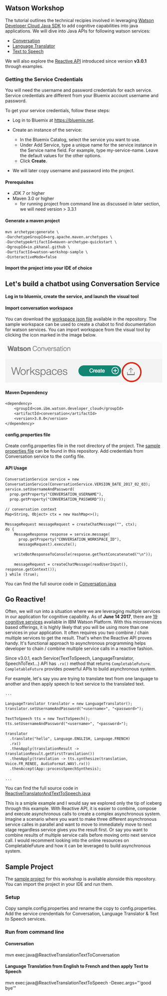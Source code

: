 ## Watson Workshop

The tutorial outlines the technical recipies involved in leveraging [Watson Developer Cloud Java SDK](https://github.com/watson-developer-cloud/java-sdk) to add cognitive capabilities into java applications.
We will dive into Java APIs for following watson services: 
- [Conversation]()
- [Language Translator]()
- [Text to Speech]()

We will also explore the [Reactive API](https://github.com/watson-developer-cloud/java-sdk#introduce-reactive-api-call-for-v301) introduced since version **v3.0.1** through examples.

### Getting the Service Credentials
You will need the username and password credentials for each service. Service credentials are different from your Bluemix account username and password.

To get your service credentials, follow these steps:

- Log in to Bluemix at https://bluemix.net.

- Create an instance of the service:

  - In the Bluemix Catalog, select the service you want to use.
  - Under Add Service, type a unique name for the service instance in the Service name field. For example, type my-service-name. Leave the default values for the other options.
  - Click **Create**.
  
- We will later copy username and password into the project.

#### Prerequisites
- JDK 7 or higher
- Maven 3.0 or higher
  - for running project from command line as discussed in later section, we will need version > 3.3.1

#### Generate a maven project
```
mvn archetype:generate \
-DarchetypeGroupId=org.apache.maven.archetypes \
-DarchetypeArtifactId=maven-archetype-quickstart \
-DgroupId=io.pkhanal.github \
-DartifactId=watson-workshop-sample \
-DinteractiveMode=false
```

#### Import the project into your IDE of choice

## Let's build a chatbot using Conversation Service

#### Log in to bluemix, create the service, and launch the visual tool

#### Import conversation workspace 
You can download the [workspace json file](/data/watson-resource-finder-conversation-workspace.json) available in the repository. The sample workspace can be used to create a chabot to find documentation for watson services. You can import workspace from the visual tool by clicking the icon marked in the image below.

![Import Workspace](/images/import-workspace.png?raw=true "Import Workspace")

#### Maven Dependency
```
<dependency>
	<groupId>com.ibm.watson.developer_cloud</groupId>
	<artifactId>conversation</artifactId>
	<version>3.8.0</version>
</dependency>
```
#### config.properties file
Create config.properties file in the root directory of the project. The [sample properties file](/sample-project/watson-workshop-sample/sample.config.properties) can be found in this repository. Add credentials from Conversation service to the config file.

#### API Usage
```
ConversationService service = new ConversationService(ConversationService.VERSION_DATE_2017_02_03);
service.setUsernameAndPassword(
  prop.getProperty("CONVERSATION_USERNAME"),
  prop.getProperty("CONVERSATION_PASSWORD"));

// conversation context
Map<String, Object> ctx = new HashMap<>();

MessageRequest messageRequest = createChatMessage("", ctx);
do {
    MessageResponse response = service.message(
      prop.getProperty("CONVERSATION_WORKSPACE_ID"),
      messageRequest).execute();

    writeBotResponseToConsole(response.getTextConcatenated("\n"));

    messageRequest = createChatMessage(readUserInput(), response.getContext());
} while (true);

```
You can find the full source code in [Conversation.java](https://github.com/pkhanal/watson-workshop-java/blob/master/sample-project/watson-workshop-sample/src/main/java/io/pkhanal/github/Conversation.java)


## Go Reactive!
Often, we will run into a situation where we are leveraging multiple services in our application for cognitive capability. As of **June 14 2017**, there are [19 cognitive services](https://www.ibm.com/watson/developercloud/services-catalog.html) available in IBM Watson Platform. With this microservices based offerings, it is highly likely that you will be using more than one services in your application. It often requires you two combine / chain multiple services to get the result. That's when the Reactive API proves handy. It's functional approach to asynchronous programming helps developer to chain / combine multiple service calls in a reactive fashion.

Since v3.0.1, each Service(TextToSpeech, LanguageTranslator, SpeechToText...) API has ``.rx()`` method that returns ``CompletableFuture``. ``CompletableFuture`` provides powerful APIs to build asynchronous system.

For example, let's say you are trying to translate text from one language to another and then apply speech to text service to the translated text.

```
...

LanguageTranslator translator = new LanguageTranslator();
translator.setUsernameAndPassword("<username>", "<password>");

TextToSpeech tts = new TextToSpeech();
tts.setUsernameAndPassword("<username>", "<password>");

translator
  .translate("hello", Language.ENGLISH, Language.FRENCH)
  .rx()
  .thenApply(translationResult -> translationResult.getFirstTranslation())
  .thenApply(translation -> tts.synthesize(translation, Voice.FR_RENEE, AudioFormat.WAV).rx())
  .thenAccept(App::processSpeechSynthesis);
  
...
```
You can find the full source code in [ReactiveTranslatorAndTextToSpeech.java](https://github.com/pkhanal/watson-workshop-java/blob/master/sample-project/watson-workshop-sample/src/main/java/io/pkhanal/github/ReactiveTranslatorAndTextToSpeech.java)

This is a smiple example and I would say we explored only the tip of iceberg through this example. With Reactive API, it is easier to combine, compose and execute asynchronous calls to create a complex asynchronous system. Imagine a scenario where you want to make three different asynchronous service calles in parallel and want to move to immediately move to next stage regardless service gives you the result first. Or say you want to combine results of multiple service calls before moving onto next service call. I would recomment looking into the online resources on CompletableFuture and how it can be leveraged to build asynchronous system.


## Sample Project
The [sample project](/sample-project/watson-workshop-sample/) for this workshop is available alonside this repository. You can import the project in your IDE and run them.

### Setup
Copy sample.config.properties and rename the copy to config.properties. Add the service crendentials for Conversation, Language Translator & Text to Speech services.

### Run from command line

#### Conversation
mvn exec:java@ReactiveTranslationTextToConversation

#### Language Translation from English to French and then apply Text to Speech
mvn exec:java@ReactiveTranslationTextToSpeech -Dexec.args="'good bye'"

